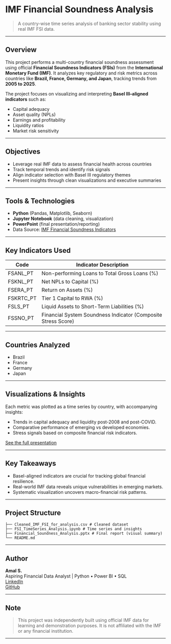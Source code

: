 #  IMF Financial Soundness Analysis  
> A country-wise time series analysis of banking sector stability using real IMF FSI data.

---

##  Overview

This project performs a multi-country financial soundness assessment using official **Financial Soundness Indicators (FSIs)** from the **International Monetary Fund (IMF)**. It analyzes key regulatory and risk metrics across countries like **Brazil, France, Germany, and Japan**, tracking trends from **2005 to 2025**.

The project focuses on visualizing and interpreting **Basel III–aligned indicators** such as:
- Capital adequacy
- Asset quality (NPLs)
- Earnings and profitability
- Liquidity ratios
- Market risk sensitivity

---

##  Objectives

- Leverage real IMF data to assess financial health across countries  
- Track temporal trends and identify risk signals  
- Align indicator selection with Basel III regulatory themes  
- Present insights through clean visualizations and executive summaries

---

##  Tools & Technologies

- **Python** (Pandas, Matplotlib, Seaborn)
- **Jupyter Notebook** (data cleaning, visualization)
- **PowerPoint** (final presentation/reporting)
- Data Source: [IMF Financial Soundness Indicators](https://data.imf.org/)

---

##  Key Indicators Used

| Code        | Indicator Description                                          |
|-------------|---------------------------------------------------------------|
| FSANL_PT    | Non-performing Loans to Total Gross Loans (%)                |
| FSKNL_PT    | Net NPLs to Capital (%)                                       |
| FSERA_PT    | Return on Assets (%)                                          |
| FSKRTC_PT   | Tier 1 Capital to RWA (%)                                     |
| FSLS_PT     | Liquid Assets to Short-Term Liabilities (%)                  |
| FSSNO_PT    | Financial System Soundness Indicator (Composite Stress Score)|

---

##  Countries Analyzed

- Brazil  
- France  
- Germany   
- Japan  

---

##  Visualizations & Insights

Each metric was plotted as a time series by country, with accompanying insights:
- Trends in capital adequacy and liquidity post-2008 and post-COVID.
- Comparative performance of emerging vs developed economies.
- Stress signals based on composite financial risk indicators.

 [See the full presentation](https://github.com/intheperkofextinction/IMF-financial-soundness-analysis/blob/main/FINANCIAL%20SOUNDNESS%20ANALYSIS.pdf)

---

##  Key Takeaways

- Basel-aligned indicators are crucial for tracking global financial resilience.
- Real-world IMF data reveals unique vulnerabilities in emerging markets.
- Systematic visualization uncovers macro-financial risk patterns.

---

##  Project Structure
```
├── Cleaned_IMF_FSI_for_analysis.csv # Cleaned dataset
├── FSI_TimeSeries_Analysis.ipynb # Time series and insights
├── Financial_Soundness_Analysis.pptx # Final report (visual summary)
└── README.md
```
---

##  Author

**Amal S.**  
Aspiring Financial Data Analyst | Python • Power BI • SQL  
[LinkedIn ](linkedin.com/in/amal-s-9a5b86310)  
[GitHub](https://github.com/intheperkofextinction)

---

##  Note

> This project was independently built using official IMF data for learning and demonstration purposes. It is not affiliated with the IMF or any financial institution.

---




